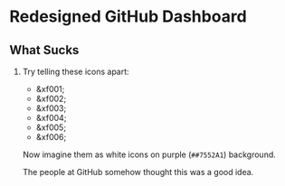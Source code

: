 Redesigned GitHub Dashboard
===========================

What Sucks
----------

1. Try telling these icons apart:

    * &xf001;
    * &xf002;
    * &xf003;
    * &xf004;
    * &xf005;
    * &xf006;

    Now imagine them as white icons on purple (`##7552A1`) background.

    The people at GitHub somehow thought this was a good idea.